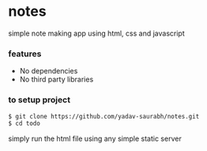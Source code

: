 
# notes

simple note making app 
using html, css and javascript

### features
 - No dependencies
- No third party libraries

### to setup project
```sh
$ git clone https://github.com/yadav-saurabh/notes.git
$ cd todo
```
simply run the html file using any simple static server
